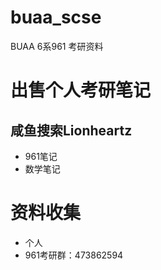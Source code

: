 # buaa_scse
BUAA 6系961 考研资料

#  出售个人考研笔记
## 咸鱼搜索Lionheartz
- 961笔记
- 数学笔记

# 资料收集
- 个人
- 961考研群：473862594

